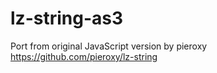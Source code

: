 lz-string-as3
=========

Port from original JavaScript version by pieroxy
https://github.com/pieroxy/lz-string

